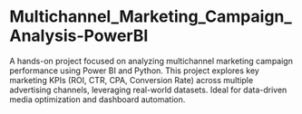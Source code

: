 # Multichannel_Marketing_Campaign_Analysis-PowerBI
A hands-on project focused on analyzing multichannel marketing campaign performance using Power BI and Python. This project explores key marketing KPIs (ROI, CTR, CPA, Conversion Rate) across multiple advertising channels, leveraging real-world datasets. Ideal for data-driven media optimization and dashboard automation.
